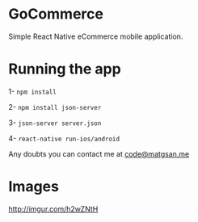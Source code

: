 # GoCommerce
Simple React Native eCommerce mobile application.

# Running the app
1- `npm install` 

2- `npm install json-server`

3- `json-server server.json`

4- `react-native run-ios/android`

Any doubts you can contact me at code@matgsan.me

# Images
http://imgur.com/h2wZNtH
